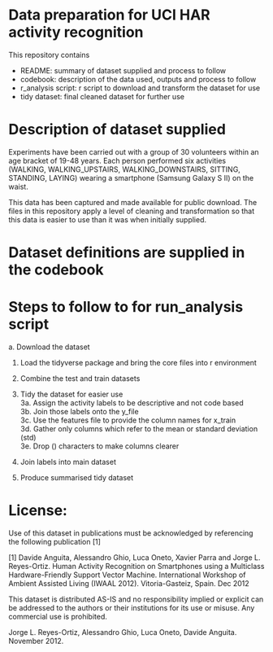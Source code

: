 # Data preparation for UCI HAR activity recognition

This repository contains

- README: summary of dataset supplied and process to follow
- codebook: description of the data used, outputs and process to follow
- r_analysis script: r script to download and transform the dataset for use
- tidy dataset: final cleaned dataset for further use

# Description of dataset supplied

Experiments have been carried out with a group of 30 volunteers within an age bracket of 19-48 years. 
Each person performed six activities (WALKING, WALKING_UPSTAIRS, WALKING_DOWNSTAIRS, SITTING, STANDING, LAYING) wearing a smartphone (Samsung Galaxy S II) on the waist. 

This data has been captured and made available for public download. The files in this repository apply a level of cleaning and transformation so that this data is easier to use than it was when initially supplied.

# Dataset definitions are supplied in the codebook

# Steps to follow to for run_analysis script

a. Download the dataset
1. Load the tidyverse package and bring the core files into r environment
2. Combine the test and train datasets

3. Tidy the dataset for easier use  
3a. Assign the activity labels to be descriptive and not code based  
3b. Join those labels onto the y_file  
3c. Use the features file to provide the column names for x_train  
3d. Gather only columns which refer to the mean or standard deviation (std)  
3e. Drop () characters to make columns clearer  

4. Join labels into main dataset
5. Produce summarised tidy dataset

License:
========
Use of this dataset in publications must be acknowledged by referencing the following publication [1] 

[1] Davide Anguita, Alessandro Ghio, Luca Oneto, Xavier Parra and Jorge L. Reyes-Ortiz. Human Activity Recognition on Smartphones using a Multiclass Hardware-Friendly Support Vector Machine. International Workshop of Ambient Assisted Living (IWAAL 2012). Vitoria-Gasteiz, Spain. Dec 2012

This dataset is distributed AS-IS and no responsibility implied or explicit can be addressed to the authors or their institutions for its use or misuse. Any commercial use is prohibited.

Jorge L. Reyes-Ortiz, Alessandro Ghio, Luca Oneto, Davide Anguita. November 2012.
